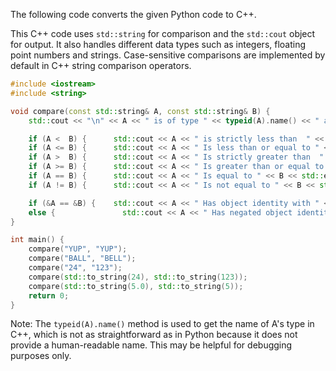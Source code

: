 The following code converts the given Python code to C++.

This C++ code uses `std::string` for comparison and the `std::cout` object for output. It also handles different data types such as integers, floating point numbers and strings. Case-sensitive comparisons are implemented by default in C++ string comparison operators.

```cpp
#include <iostream>
#include <string>

void compare(const std::string& A, const std::string& B) {
    std::cout << "\n" << A << " is of type " << typeid(A).name() << " and " << B << " Is of type " << typeid(B).name() << std::endl;

    if (A <  B) {      std::cout << A << " is strictly less than  " << B << std::endl; }
    if (A <= B) {      std::cout << A << " Is less than or equal to " << B << std::endl; }
    if (A >  B) {      std::cout << A << " Is strictly greater than  " << B << std::endl; }
    if (A >= B) {      std::cout << A << " Is greater than or equal to " << B << std::endl; }
    if (A == B) {      std::cout << A << " Is equal to " << B << std::endl; }
    if (A != B) {      std::cout << A << " Is not equal to " << B << std::endl; }

    if (&A == &B) {    std::cout << A << " Has object identity with " << B << std::endl; }
    else {               std::cout << A << " Has negated object identity with " << B << std::endl; }
}

int main() {
    compare("YUP", "YUP");
    compare("BALL", "BELL");
    compare("24", "123");
    compare(std::to_string(24), std::to_string(123));
    compare(std::to_string(5.0), std::to_string(5));
    return 0;
}
```

Note: The `typeid(A).name()` method is used to get the name of A's type in C++, which is not as straightforward as in Python because it does not provide a human-readable name. This may be helpful for debugging purposes only.
